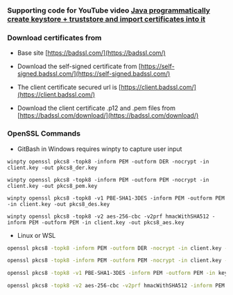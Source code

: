 ### Supporting code for YouTube video [Java programmatically create keystore + truststore and import certificates into it](https://youtu.be/hjchHVw-rn8)

### Download certificates from

* Base site [https://badssl.com/](https://badssl.com/)

* Download the self-signed certificate from [https://self-signed.badssl.com/](https://self-signed.badssl.com/)

* The client certificate secured url is [https://client.badssl.com/](https://client.badssl.com/)

* Download the client certificate .p12 and .pem files from [https://badssl.com/download/](https://badssl.com/download/)


### OpenSSL Commands

* GitBash in Windows requires winpty to capture user input

```
winpty openssl pkcs8 -topk8 -inform PEM -outform DER -nocrypt -in client.key -out pkcs8_der.key

winpty openssl pkcs8 -topk8 -inform PEM -outform PEM -nocrypt -in client.key -out pkcs8_pem.key

winpty openssl pkcs8 -topk8 -v1 PBE-SHA1-3DES -inform PEM -outform PEM -in client.key -out pkcs8_des.key

winpty openssl pkcs8 -topk8 -v2 aes-256-cbc -v2prf hmacWithSHA512 -inform PEM -outform PEM -in client.key -out pkcs8_aes.key
```

* Linux or WSL
```bash
openssl pkcs8 -topk8 -inform PEM -outform DER -nocrypt -in client.key -out pkcs8.key

openssl pkcs8 -topk8 -inform PEM -outform PEM -nocrypt -in client.key -out pkcs8.key

openssl pkcs8 -topk8 -v1 PBE-SHA1-3DES -inform PEM -outform PEM -in key.pem -out pkcs8_des.key

openssl pkcs8 -topk8 -v2 aes-256-cbc -v2prf hmacWithSHA512 -inform PEM -outform PEM -in key.pem -out pkcs8_aes.key
```

